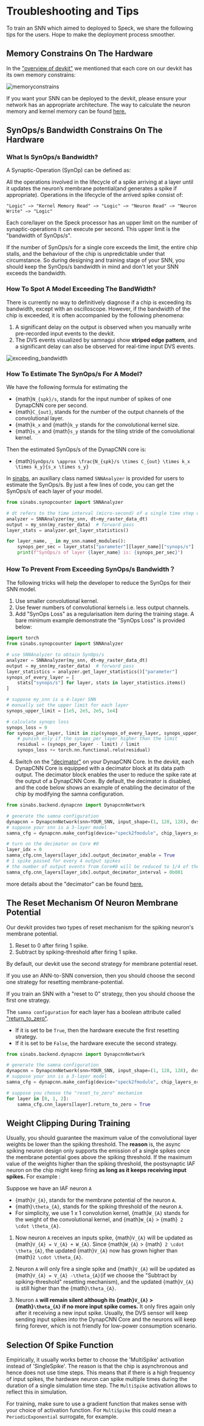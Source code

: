 # Troubleshooting and Tips

To train an SNN which aimed to deployed to Speck, we share the following tips for the users. Hope to make the deployment
process smoother.

## Memory Constrains On The Hardware

In the ["overview of devkit"](../overview.md) we mentioned that each core on our devkit has its own memory
constrains:

![memoryconstrains](/_static/Overview/memory_constraints.png)

If you want your SNN can be deployed to the devkit, please ensure your network has an appropriate architecture.
The way to calculate the neuron memory and kernel memory can be found [here.](../overview.md)

## SynOps/s Bandwidth Constrains On The Hardware

### What Is SynOps/s Bandwidth?
A Synaptic-Operation (SynOp) can be defined as:

All the operations involved in the lifecycle of a spike arriving at a layer until it updates the neuron’s
membrane potential(and generates a spike if appropriate). Operations in the lifecycle of the arrived spike
consist of:

`
 "Logic" −> "Kernel Memory Read" −> "Logic" −> "Neuron Read" −> "Neuron Write" −> "Logic" 
`

Each core/layer on the Speck processor has an upper limit on the number of synaptic-operations it can execute per second.
This upper limit is the "bandwidth of SynOps/s". 

If the number of SynOps/s for a single core exceeds the limit, the entire chip stalls, and the
behaviour of the chip is unpredictable under that circumstance. So during designing and training
stage of your SNN, you should keep the SynOps/s bandwidth in mind and don't let your SNN exceeds
the bandwidth.

### How To Spot A Model Exceeding The BandWidth?
There is currently no way to definitively diagnose if a chip is exceeding its bandwidth,
except with an oscilloscope. However, if the bandwidth of the chip is exceeded,
it is often accompanied by the following phenomena: 

1. A significant delay on the output is observed when you manually write pre-recorded input events
   to the devkit.
2. The DVS events visualized by samnagui show **striped edge pattern**, 
   and a significant delay can also be observed for real-time input DVS events.

![exceeding_bandwidth](/_static/tips_for_training/exceeding_bandwidth.png)

### How To Estimate The SynOps/s For A Model?
We have the following formula for estimating the 
* {math}`N_{spk}/s`, stands for the input number of spikes of one DynapCNN core per second.
* {math}`C_{out}`, stands for the number of the output channels of the convolutional layer.
* {math}`k_x` and {math}`k_y` stands for the convolutional kernel size.
* {math}`s_x` and {math}`s_y` stands for the tiling stride of the convolutional kernel.

Then the estimated SynOps/s of the DynapCNN core is:

* {math}`SynOps/s \approx \frac{N_{spk}/s \times C_{out} \times k_x \times k_y}{s_x \times s_y}`

In [sinabs](https://github.com/synsense/sinabs), an auxiliary class named `SNNAnalyzer` is provided for users
to estimate the SynOps/s. By just a few lines of code, you can get the SynOps/s of each layer of your model.

```python
from sinabs.synopcounter import SNNAnalyzer

# dt refers to the time interval (micro-second) of a single time step of your spike train tensor
analyzer = SNNAnalyzer(my_snn, dt=my_raster_data_dt)
output = my_snn(my_raster_data)  # forward pass
layer_stats = analyzer.get_layer_statistics()

for layer_name, _ in my_snn.named_modules():
    synops_per_sec = layer_stats["parameter"][layer_name]["synops/s"]
    print(f"SynOps/s of layer {layer_name} is: {synops_per_sec}")
```

### How To Prevent From Exceeding SynOps/s Bandwidth？
The following tricks will help the developer to reduce the SynOps for their SNN model.

1. Use smaller convolutional kernel.
2. Use fewer numbers of convolutional kernels i.e. less output channels.
3. Add "SynOps Loss" as a regularisation item during the training stage. A bare minimum example
   demonstrate the "SynOps Loss" is provided below:
```python
import torch
from sinabs.synopcounter import SNNAnalyzer

# use SNNAnalyzer to obtain SynOps/s
analyzer = SNNAnalyzer(my_snn, dt=my_raster_data_dt)
output = my_snn(my_raster_data)  # forward pass
layer_statistics = analyzer.get_layer_statistics()["parameter"]
synops_of_every_layer = [
    stats["synops/s"] for layer, stats in layer_statistics.items()
]

# suppose my_snn is a 4-layer SNN
# manually set the upper limit for each layer
synops_upper_limit = [1e5, 2e5, 2e5, 1e4]

# calculate synops loss
synops_loss = 0
for synops_per_layer, limit in zip(synops_of_every_layer, synops_upper_limit):
    # punish only if the synops_per_layer higher than the limit
    residual = (synops_per_layer - limit) / limit
    synops_loss += torch.nn.functional.relu(residual)
```
4. Switch on the 
   ["decimator"](https://synsense-sys-int.gitlab.io/samna/reference/speck2e/configuration/index.html?highlight=decimation#samna.speck2e.configuration.CnnLayerConfig.output_decimator_enable)
   on your DynapCNN Core. In the devkit, each DynapCNN Core is equipped with a decimator block at its data path output.
   The decimator block enables the user to reduce the spike rate at the output of a DynapCNN Core. By default,
   the decimator is disabled, and the code below shows an example of enabling the decimator of the chip by modifying
   the samna configuration.
   
```python
from sinabs.backend.dynapcnn import DynapcnnNetwork

# generate the samna configuration
dynapcnn = DynapcnnNetwork(snn=YOUR_SNN, input_shape=(1, 128, 128), dvs_input=False)
# suppose your snn is a 3-layer model
samna_cfg = dynapcnn.make_config(device="speck2fmodule", chip_layers_ordering=[0, 1, 2])

# turn on the decimator on Core #0
layer_idx = 0
samna_cfg.cnn_layers[layer_idx].output_decimator_enable = True
# 1 spike passed for every 4 output spikes
# the number of output events from Core#0 will be reduced to 1/4 of the original
samna_cfg.cnn_layers[layer_idx].output_decimator_interval = 0b001
```

more details about the "decimator" can be found [here.](https://synsense-sys-int.gitlab.io/samna/reference/speck2f/configuration/index.html?highlight=output_decimator#samna.speck2f.configuration.CnnLayerConfig.output_decimator_interval)

## The Reset Mechanism Of Neuron Membrane Potential
Our devkit provides two types of reset mechanism for the spiking neuron's membrane potential.

1. Reset to 0 after firing 1 spike.
2. Subtract by spiking-threshold after firing 1 spike.

By default, our devkit use the second strategy for membrane potential reset.

If you use an ANN-to-SNN conversion, then you should choose the second one strategy for resetting membrane-potential.

If you train an SNN with a "reset to 0" strategy, then you should choose the first one strategy.

The `samna configuration` for each layer has a boolean attribute called 
["return_to_zero"](https://synsense-sys-int.gitlab.io/samna/reference/speck2f/configuration/index.html?highlight=return_to_zero#samna.speck2f.configuration.CnnLayerConfig.return_to_zero).
- If it is set to be `True`, then the hardware execute the first resetting strategy. 
- If it is set to be `False`, the hardware execute the second strategy.

```python
from sinabs.backend.dynapcnn import DynapcnnNetwork

# generate the samna configuration
dynapcnn = DynapcnnNetwork(snn=YOUR_SNN, input_shape=(1, 128, 128), dvs_input=False)
# suppose your snn is a 3-layer model
samna_cfg = dynapcnn.make_config(device="speck2fmodule", chip_layers_ordering=[0, 1, 2])

# suppose you choose the "reset_to_zero" mechanism
for layer in [0, 1, 2]:
    samna_cfg.cnn_layers[layer].return_to_zero = True
```

## Weight Clipping During Training

Usually, you should guarantee the maximum value of the convolutional layer weights be lower than the spiking threshold.
The **reason** is, the async spiking neuron design only supports the emission of a single spikes once 
the membrane potential goes above the spiking threshold. If the maximum value of the weights higher than the
spiking threshold, the postsynaptic IAF neuron on the chip might keep firing **as long as it keeps receiving input spikes.**
For example :

Suppose we have an IAF neuron `A`

* {math}`V_{A}`, stands for the membrane potential of the neuron `A`.
* {math}`\theta_{A}`, stands for the spiking threshold of the neuron `A`.
* For simplicity, we use 1 x 1 convolution kernel, 
  {math}`W_{A}` stands for the weight of the convolutional kernel, and {math}`W_{A}` > {math}` 2 \cdot \theta_{A}`.


1. Now neuron `A` receives an inputs spike, {math}`V_{A}` will be updated as {math}`V_{A} = V_{A} + W_{A}`. 
   Since {math}`W_{A}` > {math}` 2 \cdot \theta_{A}`, the updated {math}`V_{A}` now has grown higher than 
   {math}`2 \cdot \theta_{A}`.

2. Neuron `A` will only fire a single spike and {math}`V_{A}` will be updated as 
   {math}`V_{A} = V_{A} -\theta_{A}`(if we choose the "Subtract by spiking-threshold" resetting mechanism), 
   and the updated {math}`V_{A}` is still higher than the {math}`\theta_{A}`.

3. Neuron `A` **will remain silent although its {math}`V_{A}` > {math}`\theta_{A}` if no more input spike comes.**
   It only fires again only after it receiving a new input spike. Usually, the DVS sensor will keep sending input spikes
   into the DynapCNN Core and the neurons will keep firing forever, which is not friendly for low-power consumption 
   scenario.
   

## Selection Of Spike Function
Empirically, it usually works better to choose the 'MultiSpike' activation instead of 'SingleSpike'. The reason is that
the chip is asynchronous and hence does not use time steps. This means that if there is a high frequency of input spikes,
the hardware neuron can spike multiple times during the duration of a single simulation time step. The `MultiSpike` activation
allows to reflect this in simulation. 

For training, make sure to use a gradient function that makes sense with your choice of activation function. For `MultiSpike` this could mean
a `PeriodicExponential` surrogate, for example.


